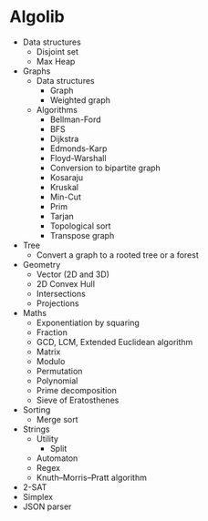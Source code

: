 # Algolib

- Data structures
    - Disjoint set
    - Max Heap
- Graphs
    - Data structures
        - Graph
        - Weighted graph
    - Algorithms
        - Bellman-Ford
        - BFS
        - Dijkstra
        - Edmonds-Karp
        - Floyd-Warshall
        - Conversion to bipartite graph
        - Kosaraju
        - Kruskal
        - Min-Cut
        - Prim
        - Tarjan
        - Topological sort
        - Transpose graph
- Tree
    - Convert a graph to a rooted tree or a forest
- Geometry
    - Vector (2D and 3D)
    - 2D Convex Hull
    - Intersections
    - Projections
- Maths
    - Exponentiation by squaring
    - Fraction
    - GCD, LCM, Extended Euclidean algorithm
    - Matrix
    - Modulo
    - Permutation
    - Polynomial
    - Prime decomposition
    - Sieve of Eratosthenes
- Sorting
    - Merge sort
- Strings
    - Utility
        - Split
    - Automaton
    - Regex
    - Knuth–Morris–Pratt algorithm
- 2-SAT
- Simplex
- JSON parser
